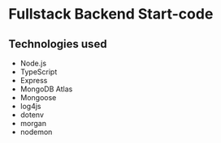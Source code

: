 # Fullstack Backend Start-code


## Technologies used

- Node.js
- TypeScript
- Express
- MongoDB Atlas
- Mongoose
- log4js
- dotenv
- morgan
- nodemon

